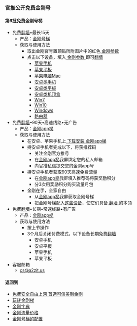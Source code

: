 ### 官推公开免费金刚号
#### 第6批免费金刚号梯
- 免费[翻墙](https://github.com/a2zitpro/web/blob/master/LadderFree/kkDictionary/OverTheWall.md)•最长15天
  - 产品：[金刚号梯](https://github.com/a2zitpro/web/blob/master/LadderFree/kkDictionary/KKLadderKKID.md)
  - 获取与使用方法 
    - 取出金刚官号置顶贴所附图片中的红色[ 金刚参数 ](https://github.com/a2zitpro/web/blob/master/LadderFree/kkDictionary/KKIDsParameters0.md)
    - 点击以下设备，填入[ 金刚参数 ](https://github.com/a2zitpro/web/blob/master/LadderFree/kkDictionary/KKIDsParameters0.md)
即可[翻墙](https://github.com/a2zitpro/web/blob/master/LadderFree/kkDictionary/OverTheWall.md)
      - [苹果手机](https://github.com/a2zitpro/web/blob/master/LadderFree/Apple/iPhone/KKLadderKKID/KKLadderKKIDConfigure.md)
      - [苹果平板](https://github.com/a2zitpro/web/blob/master/LadderFree/Apple/iPad/KKLadderKKID/KKLadderKKIDConfigure.md)
      - [苹果电脑Mac](https://github.com/a2zitpro/web/blob/master/LadderFree/Apple/MacOS/KKLadderKKID/KKLadderKKIDConfigure.md)
      - [安卓类手机](https://github.com/a2zitpro/web/blob/master/LadderFree/Android/Phone/KKLadderKKID/KKLadderKKIDConfigure.md)
      - [安卓类平板](https://github.com/a2zitpro/web/blob/master/LadderFree/Android/Pad/KKLadderKKID/KKLadderKKIDConfigure.md)
      - [安卓类机顶盒](https://github.com/a2zitpro/web/blob/master/LadderFree/Android/TVBox/KKLadderKKID/KKLadderKKIDConfigure.md)
      - [Win7](https://github.com/a2zitpro/web/blob/master/LadderFree/Windows/Win7/KKLadderKKID/KKLadderKKIDConfigure.md)
      - [Win10](https://github.com/a2zitpro/web/blob/master/LadderFree/Windows/Win10/KKLadderKKID/KKLadderKKIDConfigure.md)
      - [Windows](https://github.com/a2zitpro/web/blob/master/LadderFree/Windows/WinAllVersion/KKLadderAPP/KKLadderAPPConfigure.md)
      - [路由器](https://github.com/a2zitpro/web/blob/master/LadderFree/Router/KKIDConfigration.md)
- 免费[翻墙](https://github.com/a2zitpro/web/blob/master/LadderFree/kkDictionary/OverTheWall.md)•90天•高速线路•无广告
  - 产品：[金刚app梯](https://github.com/a2zitpro/web/blob/master/LadderFree/kkDictionary/KKLadderAPP.md)
  - 获取与使用方法
    - 在安卓、苹果手机上[ 下载安装 ](https://CUTT.LY/xxqCMtF)[金刚app梯](https://github.com/a2zitpro/web/blob/master/LadderFree/kkDictionary/KKLadderAPP.md)
    - 持安卓手机者完成以下，将获推荐码
      - 关注金刚官方推号
      - 在[金刚app梯](https://github.com/a2zitpro/web/blob/master/LadderFree/kkDictionary/KKLadderAPP.md)我屏绑定您的私人邮箱
      - 向官推私信提交您的金刚app号
    - 持安卓手机者获取90天高速免费流量
      - 在[金刚app梯](https://github.com/a2zitpro/web/blob/master/LadderFree/kkDictionary/KKLadderAPP.md)我屏填入推荐码将获奖励积分
      - 分3次用奖励积分购买流量月包
    - 金刚在手，全家自由
      - 从[金刚app梯](https://github.com/a2zitpro/web/blob/master/LadderFree/kkDictionary/KKLadderAPP.md)我屏获取金刚号梯
      - 把金刚号梯配入[这些设备](https://github.com/a2zitpro/web/blob/master/LadderFree/kkDictionary/KKLadderConfigration/KKLadderConfigration.md)，使它们具备[ 翻墙 ](https://github.com/a2zitpro/web/blob/master/LadderFree/kkDictionary/OverTheWall.md)的本领
- 免费[翻墙](https://github.com/a2zitpro/web/blob/master/LadderFree/kkDictionary/OverTheWall.md)•长期•常速线路•有广告
  - 产品：[金刚app梯](https://github.com/a2zitpro/web/blob/master/LadderFree/kkDictionary/KKLadderAPP.md)
  - 获取与使用方法
    - 按上节操作
    - 3个月后关闭付费模式，以下设备长期免费[翻墙](https://github.com/a2zitpro/web/blob/master/LadderFree/kkDictionary/OverTheWall.md)
      - 安卓手机
      - 安卓平板
      - 苹果手机
      - 苹果平板
- 客服邮箱
    - cs@a2zit.us


#### 返回到
- [免费安全自由上网 首选可信美制金刚](https://github.com/a2zitpro/web/blob/master/%E5%BE%80%E5%90%8E%E7%BF%BB.md)
- [玩转金刚梯](https://github.com/a2zitpro/web/blob/master/LadderFree/A.md)
- [金刚字典](https://github.com/a2zitpro/web/blob/master/LadderFree/kkDictionary/KKDictionary.md)
- [金刚流量价格](https://github.com/a2zitpro/web/blob/master/LadderFree/kkDictionary/Price/KKDTPrice.md)
- [金刚号梯的配置](https://github.com/a2zitpro/web/blob/master/LadderFree/kkDictionary/KKLadderConfigration/KKLadderConfigration.md)

